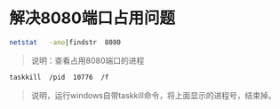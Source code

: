 # 解决8080端口占用问题

```bash
netstat   -ano|findstr  8080 
```

>说明：查看占用8080端口的进程

```bash
taskkill  /pid  10776  /f 
```

> 说明，运行windows自带taskkill命令，将上面显示的进程号，结束掉。









